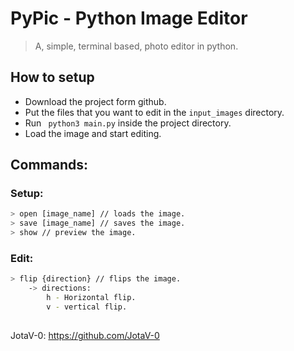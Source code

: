 # PyPic - Python Image Editor
> A, simple, terminal based, photo editor in python.

## How to setup
* Download the project form github.
* Put the files that you want to edit in the ``` input_images ``` directory.
* Run ``` python3 main.py``` inside the project directory.
* Load the image and start editing.
## Commands:
### Setup:
```sh
> open [image_name] // loads the image.
> save [image_name] // saves the image.
> show // preview the image.
```
### Edit:
```sh
> flip {direction} // flips the image.
    -> directions:
        h - Horizontal flip.
        v - vertical flip.
```
##
JotaV-0: https://github.com/JotaV-0